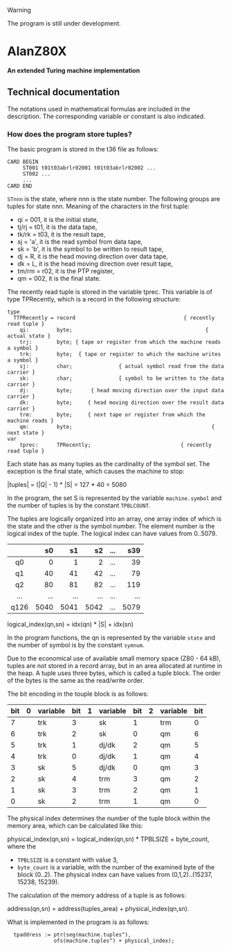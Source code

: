 > [!WARNING]
> The program is still under development.  
>

# AlanZ80X

**An extended Turing machine implementation**  


## Technical documentation

The notations used in mathematical formulas are included in the description. The corresponding variable or constant is also indicated.


### How does the program store tuples?

The basic program is stored in the t36 file as follows:

```
CARD BEGIN
     ST001 t01t03abrlr02001 t01t03abrlr02002 ...
     ST002 ... 
     ... 
CARD END
```

`STnnn` is the state, where nnn is the state number. The following groups are tuples for state nnn. Meaning of the characters in the first tuple:

- qi = 001, it is the initial state,
- tj/rj = t01, it is the data tape,
- tk/rk = t03, it is the result tape,
- sj = 'a', it is the read symbol from data tape,
- sk = 'b', it is the symbol to be written to result tape,
- dj = R, it is the head moving direction over data tape,
- dk = L, it is the head moving direction over result tape,
- tm/rm = r02, it is the PTP register,
- qm = 002, it is the final state.

The recently read tuple is stored in the variable tprec. This variable is of type TPRecently, which is a record in the following structure:

```
type
  TTPRecently = record                                   { recently read tuple }
    qi:         byte;                                           { actual state }
    trj:        byte; { tape or register from which the machine reads a symbol }
    trk:        byte;  { tape or register to which the machine writes a symbol }
    sj:         char;               { actual symbol read from the data carrier }
    sk:         char;               { symbol to be written to the data carrier }
    dj:         byte;      { head moving direction over the input data carrier }
    dk:         byte;     { head moving direction over the result data carrier }
    trm:        byte;     { next tape or register from which the machine reads }
    qm:         byte;                                             { next state }
var
    tprec:      TPRecently;                             { recently read tuple }

```

Each state has as many tuples as the cardinality of the symbol set. The exception is the final state, which causes the machine to stop:

  |tuples| = (|Q| - 1) * |S| = 127 * 40 = 5080

In the program, the set S is represented by the variable `machine.symbol` and the number of tuples is by the constant `TPBLCOUNT`.

The tuples are logically organized into an array, one array index of which is the state and the other is the symbol number. The element number is the logical index of the tuple. The logical index can have values from 0..5079.

|    | s0 | s1 | s2 |...|s39 |
|:--:|---:|---:|---:|---|---:|
| q0 |   0|   1|  2 |...|  39|
| q1 |  40|  41| 42 |...|  79|
| q2 |  80|  81| 82 |...| 119|
|... |... |... |... |...|... |
|q126|5040|5041|5042|...|5079|

  logical_index(qn,sn) = idx(qn) * |S| + idx(sn)

In the program functions, the qn is represented by the variable `state` and the number of symbol is by the constant `symnum`.

Due to the economical use of available small memory space (Z80 - 64 kB), tuples are not stored in a record array, but in an area allocated at runtime in the heap. A tuple uses three bytes, which is called a tuple block. The order of the bytes is the same as the read/write order.

The bit encoding in the touple block is as follows:

|bit|0|variable|bit|1|variable|bit|2|variable|bit|
|---|-|--------|---|-|--------|---|-|--------|---|
| 7 | |trk     | 3 | |sk      | 1 | |trm     | 0 |
| 6 | |trk     | 2 | |sk      | 0 | |qm      | 6 |
| 5 | |trk     | 1 | |dj/dk   | 2 | |qm      | 5 |
| 4 | |trk     | 0 | |dj/dk   | 1 | |qm      | 4 |
| 3 | |sk      | 5 | |dj/dk   | 0 | |qm      | 3 |
| 2 | |sk      | 4 | |trm     | 3 | |qm      | 2 |
| 1 | |sk      | 3 | |trm     | 2 | |qm      | 1 |
| 0 | |sk      | 2 | |trm     | 1 | |qm      | 0 |

The physical index determines the number of the tuple block within the memory area, which can be calculated like this:

 physical_index(qn,sn) = logical_index(qn,sn) * TPBLSIZE + byte_count, where the
   
 - `TPBLSIZE` is a constant with value 3,
 - `byte_count` is a variable, with the number of the examined byte of the block (0..2).
The physical index can have values from (0,1,2)..(15237, 15238, 15239).

The calculation of the memory address of a tuple is as follows:


 address(qn,sn) = address(tuples_area) + physical_index(qn,sn).

What is implemented in the program is as follows:
  
```
  tpaddress := ptr(seg(machine.tuples^),
               ofs(machine.tuples^) + physical_index);
```

